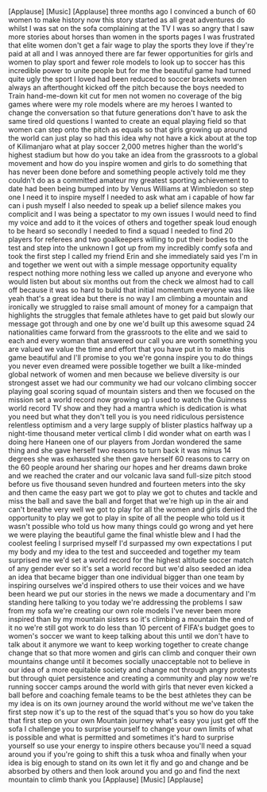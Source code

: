 
[Applause]
[Music]
[Applause]
three months ago I convinced a bunch of
60 women to make history now this story
started as all great adventures do
whilst I was sat on the sofa complaining
at the TV I was so angry that I saw more
stories about horses than women in the
sports pages I was frustrated that elite
women don&#39;t get a fair wage to play the
sports they love if they&#39;re paid at all
and I was annoyed there are far fewer
opportunities for girls and women to
play sport and fewer role models to look
up to soccer has this incredible power
to unite people but for me the beautiful
game had turned quite ugly the sport I
loved had been reduced to soccer
brackets women always an afterthought
kicked off the pitch because the boys
needed to Train hand-me-down kit cut for
men not women no coverage of the big
games where were my role models where
are my heroes I wanted to change the
conversation so that future generations
don&#39;t have to ask the same tired old
questions I wanted to create an equal
playing field so that women can step
onto the pitch as equals so that girls
growing up around the world can just
play so had this idea why not have a
kick about at the top of Kilimanjaro
what at play soccer 2,000 metres higher
than the world&#39;s highest stadium but how
do you take an idea from the grassroots
to a global movement and how do you
inspire women and girls to do something
that has never been done before and
something people actively told me they
couldn&#39;t do as a committed amateur my
greatest sporting achievement to date
had been being bumped into by Venus
Williams at Wimbledon so step one I need
it to inspire
myself I needed to ask what am i capable
of
how far can i push myself I also needed
to speak up a belief silence makes you
complicit and I was being a spectator to
my own issues I would need to find my
voice and add to it the voices of others
and together speak loud enough to be
heard so secondly I needed to find a
squad I needed to find 20 players for
referees and two goalkeepers willing to
put their bodies to the test
and step into the unknown I got up from
my incredibly comfy sofa and took the
first step I called my friend Erin and
she immediately said yes I&#39;m in and
together we went out with a simple
message opportunity equality respect
nothing more nothing less
we called up anyone and everyone who
would listen but about six months out
from the check we almost had to call off
because it was so hard to build that
initial momentum everyone was like yeah
that&#39;s a great idea
but there is no way I am climbing a
mountain and ironically we struggled to
raise small amount of money for a
campaign that highlights the struggles
that female athletes have to get paid
but slowly our message got through and
one by one we&#39;d built up this awesome
squad 24 nationalities came forward from
the grassroots to the elite and we said
to each and every woman that answered
our call you are worth something you are
valued we value the time and effort that
you have put in to make this game
beautiful and I&#39;ll promise to you we&#39;re
gonna inspire you to do things you never
even dreamed were possible
together we built a like-minded global
network of women and men because we
believe diversity is our strongest asset
we had our community we had our volcano
climbing soccer playing goal scoring
squad of mountain sisters and then we
focused on the mission set a world
record now growing up I used to watch
the Guinness world record TV show and
they had a mantra which is dedication is
what you need but what they don&#39;t tell
you is you need ridiculous persistence
relentless optimism and a very large
supply of blister plastics halfway up a
night-time thousand meter vertical climb
I did wonder what on earth was I doing
here Haneen one of our players from
Jordan wondered the same thing and she
gave herself two reasons to turn back it
was minus 14 degrees she was exhausted
she then gave herself 60 reasons to
carry on the 60 people around her
sharing our hopes and her dreams dawn
broke and we reached the crater and our
volcanic lava sand full-size pitch stood
before us five thousand seven hundred
and fourteen meters into the sky and
then came the easy part we got to play
we got to chutes and tackle and miss the
ball and save the ball and forget that
we&#39;re high up in the air and can&#39;t
breathe very well
we got to play for all the women and
girls denied the opportunity to play we
got to play in spite of all the people
who told us it wasn&#39;t possible who told
us how many things could go wrong and
yet here we were playing the beautiful
game the final whistle blew and I had
the coolest feeling I surprised myself
I&#39;d surpassed my own expectations I put
my body and my idea to the test and
succeeded and together my team surprised
me we&#39;d set a world record for the
highest altitude soccer match of any
gender ever
so it&#39;s set a world record but we&#39;d also
seeded an idea an idea that became
bigger than one individual bigger than
one team by inspiring ourselves we&#39;d
inspired others to use their voices and
we have been heard we put our stories in
the news we made a documentary and I&#39;m
standing here talking to you today we&#39;re
addressing the problems I saw from my
sofa we&#39;re creating our own role models
I&#39;ve never been more inspired than by my
mountain sisters so it&#39;s climbing a
mountain the end of it no we&#39;re still
got work to do
less than 10 percent of FIFA&#39;s budget
goes to women&#39;s soccer we want to keep
talking about this until we don&#39;t have
to talk about it anymore we want to keep
working together to create change change
that so that more women and girls can
climb and conquer their own mountains
change until it becomes socially
unacceptable not to believe in our idea
of a more equitable society and change
not through angry protests but through
quiet persistence and creating a
community and play now we&#39;re running
soccer camps around the world with girls
that never even kicked a ball before and
coaching female teams to be the best
athletes they can be my idea is on its
own journey around the world without me
we&#39;ve taken the first step now it&#39;s up
to the rest of the squad that&#39;s you so
how do you take that first step on your
own Mountain journey what&#39;s easy you
just get off the sofa I challenge you to
surprise yourself to change your own
limits of what is possible and what is
permitted and sometimes it&#39;s hard to
surprise yourself so use your energy to
inspire others because you&#39;ll need a
squad around you if you&#39;re going to
shift this
a tusk whoa and finally when your idea
is big enough to stand on its own let it
fly and go and change and be absorbed by
others and then look around you and go
and find the next mountain to climb
thank you
[Applause]
[Music]
[Applause]

